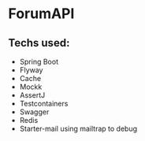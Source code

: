 # ForumAPI

## Techs used:
- Spring Boot
- Flyway
- Cache 
- Mockk
- AssertJ
- Testcontainers
- Swagger
- Redis
- Starter-mail using mailtrap to debug